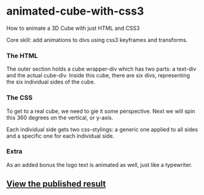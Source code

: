 # animated-cube-with-css3
How to animate a 3D Cube with just HTML and CSS3

Core skill: add animations to divs using css3 keyframes and transforms.

### The HTML
The outer section holds a cube wrapper-div which has two parts: a text-div and the actual cube-div.
Inside this cube, there are six divs, representing the six individual sides of the cube.

### The CSS
To get to a real cube, we need to gie it some perspective.
Next we will spin this 360 degrees on the vertical, or y-axis.

Each individual side gets two css-stylings: a generic one applied to all sides and a specific one for each individual side.

### Extra
As an added bonus the logo text is animated as well, just like a typewriter.

## [View the published result](https://arteessentia.github.io/animated-cube-with-css3/) 
